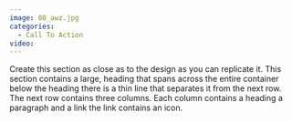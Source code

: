 ```yaml
---
image: 08_awz.jpg
categories:
  - Call To Action
video:
---
```

Create this section as close as to the design as you can replicate it. This section contains a large, heading that spans across the entire container below the heading there is a thin line that separates it from the next row. The next row contains three columns. Each column contains a heading a paragraph and a link the link contains an icon.
